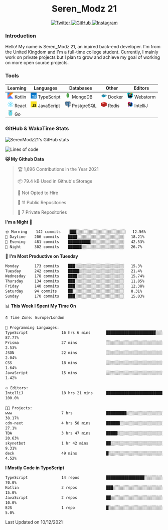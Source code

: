 <div align="center">
  <h1>Seren_Modz 21</h1>
  <a href="https://twitter.com/SerenModz21">
    <img alt="Twitter" src="https://img.shields.io/badge/twitter%20-%231DA1F2.svg?&style=for-the-badge&logo=Twitter&logoColor=white">
  </a>
  <a href="https://github.com/SerenModz21">
    <img alt="GitHub" src="https://img.shields.io/badge/github%20-%23121011.svg?&style=for-the-badge&logo=github&logoColor=white">
  </a>
  <a href="https://www.instagram.com/serenmodz21">
    <img alt="Instagram" src="https://img.shields.io/badge/instagram%20-%23E4405F.svg?&style=for-the-badge&logo=Instagram&logoColor=white">
  </a>
</div>

### Introduction

Hello! My name is Seren_Modz 21, an inpired back-end developer. I'm from the United Kingdom and I'm a full-time college student. Currently, I mainly work on private projects but I plan to grow and achieve my goal of working on more open source projects. 

### Tools

 **Learning**                                        | **Languages**                                               | **Databases**                                               | **Other**                                           | **Editors**                                                  
-----------------------------------------------------|-------------------------------------------------------------|-------------------------------------------------------------|-----------------------------------------------------|--------------------------------------------------------------
 <img width="19px" src="./assets/kotlin.svg"> Kotlin | <img width="19px" src="./assets/typescript.svg"> TypeScript | <img width="19px" src="./assets/mongodb.svg"> MongoDB       | <img width="19px" src="./assets/docker.svg"> Docker | <img width="19px" src="./assets/webstorm.svg"> Webstorm      
 <img width="19px" src="./assets/react.svg"> React   | <img width="19px" src="./assets/javascript.svg"> JavaScript | <img width="19px" src="./assets/postgresql.svg"> PostgreSQL | <img width="19px" src="./assets/redis.svg"> Redis   | <img width="19px" src="./assets/intellij-idea.svg"> IntelliJ
 <img width="19px" src="./assets/go.svg"> Go         |                                                             |                                                             |                                                     |                                                                                                               

### GitHub & WakaTime Stats

![SerenModz21's GitHub stats](https://github-readme-stats.vercel.app/api?username=SerenModz21&show_icons=true&theme=dark)

<!--START_SECTION:waka-->
![Lines of code](https://img.shields.io/badge/From%20Hello%20World%20I%27ve%20Written-47995%20lines%20of%20code-blue)

**🐱 My Github Data** 

> 🏆 1,696 Contributions in the Year 2021
 > 
> 📦 79.4 kB Used in Github's Storage 
 > 
> 🚫 Not Opted to Hire
 > 
> 📜 11 Public Repositories 
 > 
> 🔑 7 Private Repositories  
 > 
**I'm a Night 🦉** 

```text
🌞 Morning    142 commits    ███░░░░░░░░░░░░░░░░░░░░░░   12.56% 
🌆 Daytime    206 commits    ████░░░░░░░░░░░░░░░░░░░░░   18.21% 
🌃 Evening    481 commits    ██████████░░░░░░░░░░░░░░░   42.53% 
🌙 Night      302 commits    ██████░░░░░░░░░░░░░░░░░░░   26.7%

```
📅 **I'm Most Productive on Tuesday** 

```text
Monday       173 commits    ███░░░░░░░░░░░░░░░░░░░░░░   15.3% 
Tuesday      242 commits    █████░░░░░░░░░░░░░░░░░░░░   21.4% 
Wednesday    178 commits    ████░░░░░░░░░░░░░░░░░░░░░   15.74% 
Thursday     134 commits    ███░░░░░░░░░░░░░░░░░░░░░░   11.85% 
Friday       140 commits    ███░░░░░░░░░░░░░░░░░░░░░░   12.38% 
Saturday     94 commits     ██░░░░░░░░░░░░░░░░░░░░░░░   8.31% 
Sunday       170 commits    ███░░░░░░░░░░░░░░░░░░░░░░   15.03%

```


📊 **This Week I Spent My Time On** 

```text
⌚︎ Time Zone: Europe/London

💬 Programming Languages: 
TypeScript               16 hrs 6 mins       ██████████████████████░░░   87.77% 
Prisma                   27 mins             ░░░░░░░░░░░░░░░░░░░░░░░░░   2.53% 
JSON                     22 mins             ░░░░░░░░░░░░░░░░░░░░░░░░░   2.04% 
CSS                      18 mins             ░░░░░░░░░░░░░░░░░░░░░░░░░   1.64% 
JavaScript               15 mins             ░░░░░░░░░░░░░░░░░░░░░░░░░   1.42%

🔥 Editors: 
IntelliJ                 18 hrs 21 mins      █████████████████████████   100.0%

🐱‍💻 Projects: 
www                      7 hrs               █████████░░░░░░░░░░░░░░░░   38.17% 
cdn-next                 4 hrs 58 mins       ██████░░░░░░░░░░░░░░░░░░░   27.1% 
TDA                      3 hrs 47 mins       █████░░░░░░░░░░░░░░░░░░░░   20.63% 
skynetbot                1 hr 42 mins        ██░░░░░░░░░░░░░░░░░░░░░░░   9.31% 
deck                     49 mins             █░░░░░░░░░░░░░░░░░░░░░░░░   4.52%

```

**I Mostly Code in TypeScript** 

```text
TypeScript               14 repos            █████████████████░░░░░░░░   70.0% 
Kotlin                   3 repos             ███░░░░░░░░░░░░░░░░░░░░░░   15.0% 
JavaScript               2 repos             ██░░░░░░░░░░░░░░░░░░░░░░░   10.0% 
EJS                      1 repo              █░░░░░░░░░░░░░░░░░░░░░░░░   5.0%

```



 Last Updated on 10/12/2021
<!--END_SECTION:waka-->
